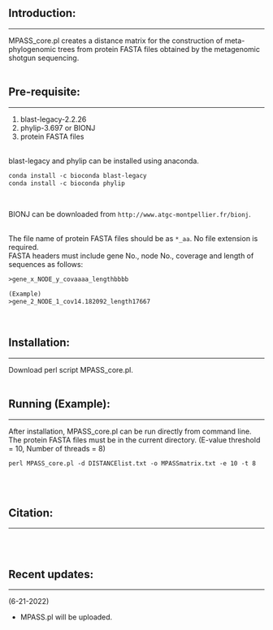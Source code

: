 ## Introduction:
***
MPASS_core.pl creates a distance matrix for the construction of meta-phylogenomic trees from protein FASTA files obtained by the metagenomic shotgun sequencing.<br><br>


## Pre-requisite:
***
1. blast-legacy-2.2.26
2. phylip-3.697 or BIONJ
3. protein FASTA files  
<br>
<div style="text-align: left;">
blast-legacy and phylip can be installed using anaconda.
</div>

```vb
conda install -c bioconda blast-legacy
conda install -c bioconda phylip
```  
<br>

BIONJ can be downloaded from `http://www.atgc-montpellier.fr/bionj`.  
<br>

The file name of protein FASTA files should be as `*_aa`. No file extension is required.<br>
FASTA headers must include gene No., node No., coverage and length of sequences as follows:

```vb
>gene_x_NODE_y_covaaaa_lengthbbbb

(Example)
>gene_2_NODE_1_cov14.182092_length17667
```  
<br>

## Installation:
***
Download perl script MPASS_core.pl.
<br><br>

## Running (Example):
***
After installation, MPASS_core.pl can be run directly from command line.
The protein FASTA files must be in the current directory.
(E-value threshold = 10, Number of threads = 8)
```vb
perl MPASS_core.pl -d DISTANCElist.txt -o MPASSmatrix.txt -e 10 -t 8
```
<br><br>

## Citation:
***
<br><br>

## Recent updates:
***
(6-21-2022)
- MPASS.pl will be uploaded.
<br><br>
